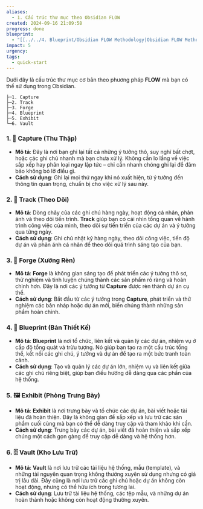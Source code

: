 ```yaml
---
aliases:
  - 1. Cấu trúc thư mục theo Obsidian FLOW
created: 2024-09-16 21:09:58
progress: done
blueprint:
  - "[[../../4. Blueprint/Obsidian FLOW Methodology|Obsidian FLOW Methodology]]"
impact: 5
urgency: 
tags:
  - quick-start
---
```

Dưới đây là cấu trúc thư mục cơ bản theo phương pháp **FLOW** mà bạn có thể sử dụng trong Obsidian. 

```
├─1. Capture
├─2. Track
├─3. Forge
├─4. Blueprint
├─5. Exhibit
└─6. Vault
```

### **1. 📂 Capture (Thu Thập)**

- **Mô tả**: Đây là nơi bạn ghi lại tất cả những ý tưởng thô, suy nghĩ bất chợt, hoặc các ghi chú nhanh mà bạn chưa xử lý. Không cần lo lắng về việc sắp xếp hay phân loại ngay lập tức – chỉ cần nhanh chóng ghi lại để đảm bảo không bỏ lỡ điều gì.
- **Cách sử dụng**: Ghi lại mọi thứ ngay khi nó xuất hiện, từ ý tưởng đến thông tin quan trọng, chuẩn bị cho việc xử lý sau này.

### **2. 📅 Track (Theo Dõi)**

- **Mô tả**: Dòng chảy của các ghi chú hàng ngày, hoạt động cá nhân, phản ánh và theo dõi tiến trình. **Track** giúp bạn có cái nhìn tổng quan về hành trình công việc của mình, theo dõi sự tiến triển của các dự án và ý tưởng qua từng ngày.
- **Cách sử dụng**: Ghi chú nhật ký hàng ngày, theo dõi công việc, tiến độ dự án và phản ánh cá nhân để theo dõi quá trình sáng tạo của bạn.

### **3. 🧠 Forge (Xưởng Rèn)**

- **Mô tả**: **Forge** là không gian sáng tạo để phát triển các ý tưởng thô sơ, thử nghiệm và tinh luyện chúng thành các sản phẩm rõ ràng và hoàn chỉnh hơn. Đây là nơi các ý tưởng từ **Capture** được rèn thành dự án cụ thể.
- **Cách sử dụng**: Bắt đầu từ các ý tưởng trong **Capture**, phát triển và thử nghiệm các bản nháp hoặc dự án mới, biến chúng thành những sản phẩm hoàn chỉnh.

### **4. 📐 Blueprint (Bản Thiết Kế)**

- **Mô tả**: **Blueprint** là nơi tổ chức, liên kết và quản lý các dự án, nhiệm vụ ở cấp độ tổng quát và trừu tượng. Nó giúp bạn tạo ra một cấu trúc tổng thể, kết nối các ghi chú, ý tưởng và dự án để tạo ra một bức tranh toàn cảnh.
- **Cách sử dụng**: Tạo và quản lý các dự án lớn, nhiệm vụ và liên kết giữa các ghi chú riêng biệt, giúp bạn điều hướng dễ dàng qua các phần của hệ thống.

### **5. 🖼️ Exhibit (Phòng Trưng Bày)**

- **Mô tả**: **Exhibit** là nơi trưng bày và tổ chức các dự án, bài viết hoặc tài liệu đã hoàn thiện. Đây là không gian để sắp xếp và lưu trữ các sản phẩm cuối cùng mà bạn có thể dễ dàng truy cập và tham khảo khi cần.
- **Cách sử dụng**: Trưng bày các dự án, bài viết đã hoàn thiện và sắp xếp chúng một cách gọn gàng để truy cập dễ dàng và hệ thống hơn.

### **6. 🗄️ Vault (Kho Lưu Trữ)**

- **Mô tả**: **Vault** là nơi lưu trữ các tài liệu hệ thống, mẫu (template), và những tài nguyên quan trọng không thường xuyên sử dụng nhưng có giá trị lâu dài. Đây cũng là nơi lưu trữ các ghi chú hoặc dự án không còn hoạt động, nhưng có thể hữu ích trong tương lai.
- **Cách sử dụng**: Lưu trữ tài liệu hệ thống, các tệp mẫu, và những dự án hoàn thành hoặc không còn hoạt động thường xuyên.